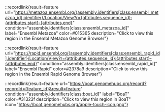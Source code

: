 ::recordlink{result=feature url="https://metazoa.ensembl.org/{assembly.identifiers[class:ensembl_metazoa_id].identifier}/Location/View?r={attributes.sequence_id}:{attributes.start}-{attributes.end}" condition="assembly.identifiers[class:ensembl_metazoa_id]" label="Ensembl Metazoa" color=#015365 description="Click to view this region in the Ensembl Metazoa Genome Browser"}

::recordlink{result=feature url="https://rapid.ensembl.org/{assembly.identifiers[class:ensembl_rapid_id].identifier}/Location/View?r={attributes.sequence_id}:{attributes.start}-{attributes.end}" condition="assembly.identifiers[class:ensembl_rapid_id]" label="Ensembl Rapid" color=#2378a9 description="Click to view this region in the Ensembl Rapid Genome Browser"}

::recordlink{result=feature url="https://boat.genomehubs.org/record?recordId={feature_id}&result=feature" condition="assembly.identifiers[class:boat_id]" label="BoaT" color=#31323f description="Click to view this region in BoaT" icon="https://boat.genomehubs.org/apple-touch-icon.png"}
